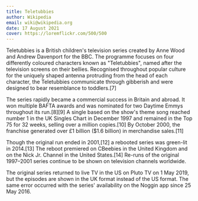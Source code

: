 ```yaml
---
title: Teletubbies
author: Wikipedia
email: wiki@wikipedia.org
date: 17 August 2021
cover: https://loremflickr.com/500/500
---
```


Teletubbies is a British children's television series created by Anne Wood and Andrew Davenport for the BBC. The programme focuses on four differently coloured characters known as "Teletubbies", named after the television screens on their bellies. Recognised throughout popular culture for the uniquely shaped antenna protruding from the head of each character, the Teletubbies communicate through gibberish and were designed to bear resemblance to toddlers.[7]

The series rapidly became a commercial success in Britain and abroad. It won multiple BAFTA awards and was nominated for two Daytime Emmys throughout its run.[8][9] A single based on the show's theme song reached number 1 in the UK Singles Chart in December 1997 and remained in the Top 75 for 32 weeks, selling over a million copies.[10] By October 2000, the franchise generated over £1 billion ($1.6 billion) in merchandise sales.[11]

Though the original run ended in 2001,[12] a rebooted series was green-lit in 2014.[13] The reboot premiered on CBeebies in the United Kingdom and on the Nick Jr. Channel in the United States.[14] Re-runs of the original 1997–2001 series continue to be shown on television channels worldwide.

The original series returned to live TV in the US on Pluto TV on 1 May 2019, but the episodes are shown in the UK format instead of the US format. The same error occurred with the series' availability on the Noggin app since 25 May 2016.
